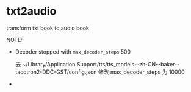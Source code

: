 # txt2audio
transform txt book to audio book


NOTE:

- Decoder stopped with `max_decoder_steps` 500
  
  去 ~/Library/Application Support/tts/tts_models--zh-CN--baker--tacotron2-DDC-GST/config.json 修改 max_decoder_steps 为 10000

- 

